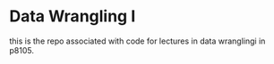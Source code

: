 # Data Wrangling I

this is the repo associated with code for lectures in data wranglingi in p8105.
